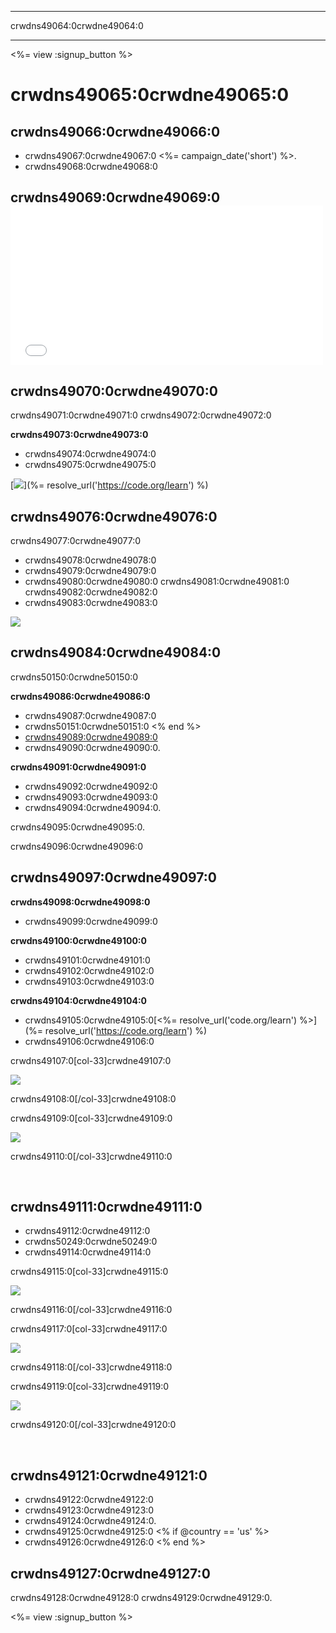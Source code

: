 * * *

crwdns49064:0crwdne49064:0

* * *

<%= view :signup_button %>

# crwdns49065:0crwdne49065:0

## crwdns49066:0crwdne49066:0

  * crwdns49067:0crwdne49067:0 <%= campaign_date('short') %>.
  * crwdns49068:0crwdne49068:0

## crwdns49069:0crwdne49069:0 <iframe width="500" height="255" src="//www.youtube.com/embed/SrnvvWDm73k" frameborder="0" allowfullscreen></iframe>
## crwdns49070:0crwdne49070:0

crwdns49071:0crwdne49071:0 crwdns49072:0crwdne49072:0

**crwdns49073:0crwdne49073:0**

  * crwdns49074:0crwdne49074:0
  * crwdns49075:0crwdne49075:0

[![](/images/fit-700/tutorials.png)](%= resolve_url('https://code.org/learn') %)

## crwdns49076:0crwdne49076:0

crwdns49077:0crwdne49077:0

  * crwdns49078:0crwdne49078:0
  * crwdns49079:0crwdne49079:0
  * crwdns49080:0crwdne49080:0 crwdns49081:0crwdne49081:0 crwdns49082:0crwdne49082:0
  * crwdns49083:0crwdne49083:0

![](/images/fit-350/group_ipad.jpg)

## crwdns49084:0crwdne49084:0

crwdns50150:0crwdne50150:0

**crwdns49086:0crwdne49086:0**

  * crwdns49087:0crwdne49087:0
  * crwdns50151:0crwdne50151:0 <% end %>
  * [crwdns49089:0crwdne49089:0](https://www.youtube.com/watch?v=6XvmhE1J9PY)
  * crwdns49090:0crwdne49090:0.

**crwdns49091:0crwdne49091:0**

  * crwdns49092:0crwdne49092:0
  * crwdns49093:0crwdne49093:0
  * crwdns49094:0crwdne49094:0.

crwdns49095:0crwdne49095:0.

crwdns49096:0crwdne49096:0

## crwdns49097:0crwdne49097:0

**crwdns49098:0crwdne49098:0**

  * crwdns49099:0crwdne49099:0

**crwdns49100:0crwdne49100:0**

  * crwdns49101:0crwdne49101:0
  * crwdns49102:0crwdne49102:0
  * crwdns49103:0crwdne49103:0

**crwdns49104:0crwdne49104:0**

  * crwdns49105:0crwdne49105:0[<%= resolve_url('code.org/learn') %>](%= resolve_url('https://code.org/learn') %)
  * crwdns49106:0crwdne49106:0

crwdns49107:0[col-33]crwdne49107:0

![](/images/fit-250/highschoolgirls.jpeg)

crwdns49108:0[/col-33]crwdne49108:0

crwdns49109:0[col-33]crwdne49109:0

![](/images/fit-300/group_ar.jpg)

crwdns49110:0[/col-33]crwdne49110:0

<p style="clear:both">
  &nbsp;
</p>

## crwdns49111:0crwdne49111:0

  * crwdns49112:0crwdne49112:0
  * crwdns50249:0crwdne50249:0
  * crwdns49114:0crwdne49114:0

crwdns49115:0[col-33]crwdne49115:0

![](/images/fit-250/celebrate2.jpeg)

crwdns49116:0[/col-33]crwdne49116:0

crwdns49117:0[col-33]crwdne49117:0

![](/images/fit-260/highlight-certificates.jpg)

crwdns49118:0[/col-33]crwdne49118:0

crwdns49119:0[col-33]crwdne49119:0

![](/images/fit-300/boy-certificate.jpg)

crwdns49120:0[/col-33]crwdne49120:0

<p style="clear:both">
  &nbsp;
</p>

## crwdns49121:0crwdne49121:0

  * crwdns49122:0crwdne49122:0
  * crwdns49123:0crwdne49123:0 
  * crwdns49124:0crwdne49124:0.
  * crwdns49125:0crwdne49125:0 <% if @country == 'us' %>
  * crwdns49126:0crwdne49126:0 <% end %>

## crwdns49127:0crwdne49127:0

crwdns49128:0crwdne49128:0 crwdns49129:0crwdne49129:0.

<%= view :signup_button %>